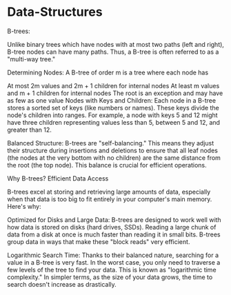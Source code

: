 # Data-Structures

B-trees:

Unlike binary trees which have nodes with at most two paths (left and right), B-tree nodes can have many paths. Thus, a B-tree is often referred to as a "multi-way tree."

Determining Nodes: A B-tree of order m is a tree where each node has

At most 2m values and 2m + 1 children for internal nodes
At least m values and m + 1 children for internal nodes
The root is an exception and may have as few as one value
Nodes with Keys and Children: Each node in a B-tree stores a sorted set of keys (like numbers or names).  These keys divide the node's children into ranges. For example, a node with keys 5 and 12 might have three children representing values less than 5, between 5 and 12, and greater than 12.

Balanced Structure: B-trees are "self-balancing."  This means they adjust their structure during insertions and deletions to ensure that all leaf nodes (the nodes at the very bottom with no children) are the same distance from the root (the top node). This balance is crucial for efficient operations.

Why B-trees? Efficient Data Access

B-trees excel at storing and retrieving large amounts of data, especially when that data is too big to fit entirely in your computer's main memory. Here's why:

Optimized for Disks and Large Data:  B-trees are designed to work well with how data is stored on disks (hard drives, SSDs). Reading a large chunk of data from a disk at once is much faster than reading it in small bits. B-trees group data in ways that make these "block reads" very efficient.

Logarithmic Search Time: Thanks to their balanced nature, searching for a value in a B-tree is very fast. In the worst case, you only need to traverse a few levels of the tree to find your data. This is known as "logarithmic time complexity."  In simpler terms, as the size of your data grows, the time to search doesn't increase as drastically.
